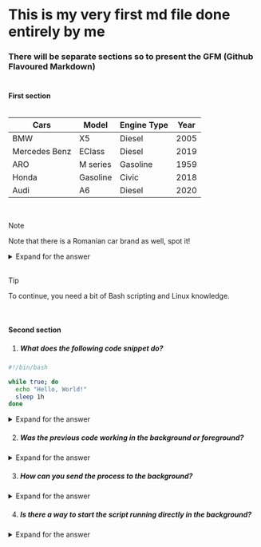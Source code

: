 <!-- This is my very first md file -->

# This is my very first md file done entirely by me<br>

### There will be separate sections so to present the GFM (Github Flavoured Markdown)<br><br>

#### First section<br><br>

| Cars | Model | Engine Type | Year |
| ---- | ----- | ------ | ---- |
| BMW | X5 | Diesel | 2005 |
| Mercedes Benz | EClass | Diesel | 2019 |
| ARO | M series | Gasoline | 1959 |
| Honda | Gasoline | Civic | 2018 |
| Audi | A6 | Diesel | 2020 |

<br>

> [!NOTE]
> Note that there is a Romanian car brand as well, spot it!

<details>
<summary> Expand for the answer </summary>

#### Answer:
> ARO stands for *Auto România* and is a Romanian car brand from 1957.
</details>
<br>

> [!TIP]
> To continue, you need a bit of Bash scripting and Linux knowledge.
<br>

#### Second section

1. ##### What does the following code snippet do?

```Bash
#!/bin/bash

while true; do
  echo "Hello, World!"
  sleep 1h
done
```

<details>
<summary> Expand for the answer </summary>

#### Answer:
> It prints the message between double quotes every hour until it is stopped.
</details>

2. ##### Was the previous code working in the background or foreground?
<details>
<summary> Expand for the answer </summary>

#### Answer:
> It was running in the foreground and you cannot use the terminal until the process terminates!
</details>

3. ##### How can you send the process to the background?
<details>
<summary> Expand for the answer </summary>

#### Answer:
> First you have to pause it with `Ctrl + z` then you have to run `bg`
</details>

4. ##### Is there a way to start the script running directly in the background?
<details>
<summary> Expand for the answer </summary>

#### Answer:
> The answer is **Yes**. You have to run the script as follows: `./myScript.sh &`
</details>


